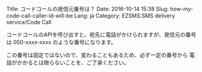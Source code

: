 Title: コードコールの発信元番号は？
Date: 2016-10-14 15:38
Slug: how-my-code-call-caller-id-will-be
Lang: ja
Category: EZSMS:SMS delivery service/Code Call

コードコールのAPIを呼び出すと、宛先に電話がかけられますが、発信元の番号は 050-xxxx-xxxx のような番号になります。

この番号は固定ではないので、変わることもあるため、必ず一定の番号から 電話がかかるとは限らないことを、ご了承ください。